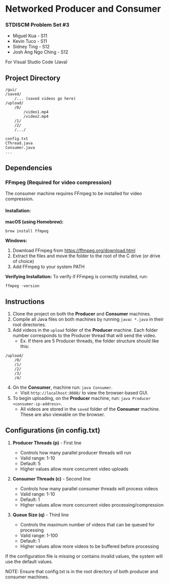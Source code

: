 # Networked Producer and Consumer

### STDISCM Problem Set #3
- Miguel Kua - S11
- Kevin Tuco - S11
- Sidney Ting - S12
- Josh Ang Ngo Ching - S12

For Visual Studio Code (Java)

## Project Directory
```
/gui/
/saved/
    /... (saved videos go here)
/upload/
    /0/
        /video1.mp4
        /video2.mp4
    /1/
    /2/
    /.../

config.txt
CThread.java
Consumer.java
...
```

## Dependencies

### FFmpeg (Required for video compression)
The consumer machine requires FFmpeg to be installed for video compression. 

#### Installation:

**macOS (using Homebrew):**
```
brew install ffmpeg
```

**Windows:**
1. Download FFmpeg from https://ffmpeg.org/download.html
2. Extract the files and move the folder to the root of the C drive (or drive of choice)
3. Add FFmpeg to your system PATH

**Verifying Installation:**
To verify if FFmpeg is correctly installed, run:
```
ffmpeg -version
```

## Instructions
1. Clone the project on both the **Producer** and **Consumer** machines.
2. Compile all Java files on both machines by running ```javac *.java``` in their root directories.
3. Add videos in the `upload` folder of the **Producer** machine. Each folder number corresponds to the Producer thread that will send the video.
    - Ex. If there are 5 Producer threads, the folder structure should like this:
```
/upload/
    /0/
    /1/
    /2/
    /3/
    /4/
```

4. On the **Consumer**, machine run: ```java Consumer```.
    - Visit ```http://localhost:8080/``` to view the browser-based GUI.
5. To begin uploading, on the **Producer** machine, run: ```java Producer <consumer-ip-address>```.
    - All videos are stored in the `saved` folder of the **Consumer** machine. These are also viewable on the browser.

## Configurations (in config.txt)
1. **Producer Threads (p)** - First line
   - Controls how many parallel producer threads will run
   - Valid range: 1-10
   - Default: 5
   - Higher values allow more concurrent video uploads

2. **Consumer Threads (c)** - Second line
   - Controls how many parallel consumer threads will process videos
   - Valid range: 1-10
   - Default: 1
   - Higher values allow more concurrent video processing/compression

3. **Queue Size (q)** - Third line
   - Controls the maximum number of videos that can be queued for processing
   - Valid range: 1-100
   - Default: 1
   - Higher values allow more videos to be buffered before processing

If the configuration file is missing or contains invalid values, the system will use the default values.

NOTE: Ensure that config.txt is in the root directory of both producer and consumer machines.